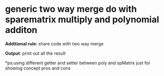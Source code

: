 # generic two way merge do with sparematrix multiply and polynomial additon

<b>Additional rule: </b>
share code with two way merge

<b>Output</b>:
print out all the result

*ps:using different getter and setter between poly and spMatrix just for showing concept pros and cons
